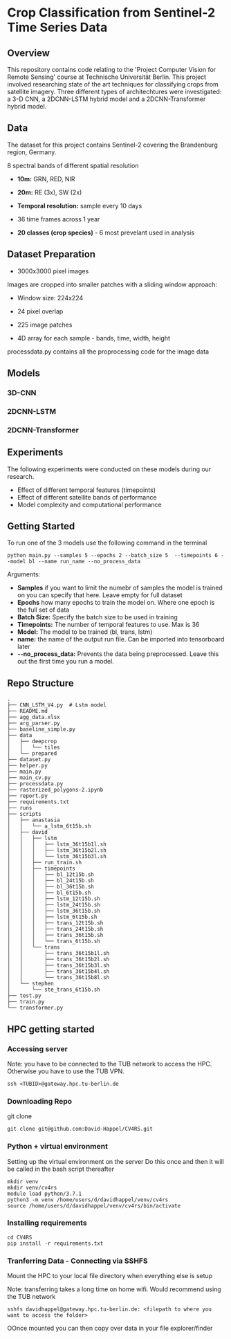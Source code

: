 
# Crop Classification from Sentinel-2 Time Series Data

## Overview 
This repository contains code relating to the 'Project Computer Vision for Remote Sensing' course at Technische Universität Berlin. This project involved researching state of the art techniques for classifying crops from satellite imagery. Three different types of architechtures were investigated: a 3-D CNN, a 2DCNN-LSTM hybrid model and a 2DCNN-Transformer hybrid model. 

## Data 
The dataset for this project contains Sentinel-2 covering the Brandenburg region, Germany. 

8 spectral bands of different spatial resolution
- **10m:** GRN, RED, NIR
- **20m:** RE (3x), SW (2x)
- **Temporal resolution:** sample every 10 days 
- 36 time frames across 1 year 

- **20 classes (crop species)** - 6 most prevelant used in analysis


## Dataset Preparation


- 3000x3000 pixel images

Images are cropped into smaller patches with a sliding window approach: 
- Window size: 224x224
- 24 pixel overlap
- 225 image patches

-  4D array for each sample - bands, time, width, height 

processdata.py contains all the proprocessing code for the image data 


## Models 

### 3D-CNN 

### 2DCNN-LSTM

### 2DCNN-Transformer


## Experiments
The following experiments were conducted on these models during our research. 
- Effect of different temporal features (timepoints)
- Effect of different satellite bands of performance
- Model complexity and computational performance 



## Getting Started 

To run one of the 3 models use the following command in the terminal

```
python main.py --samples 5 --epochs 2 --batch_size 5  --timepoints 6 --model bl --name run_name --no_process_data
```

Arguments: 
- **Samples** if you want to limit the numebr of samples the model is trained on you can specify that here. Leave empty for full dataset 
- **Epochs** how many epochs to train the model on. Where one epoch is the full set of data
- **Batch Size:** Specify the batch size to be used in training 
- **Timepoints:** The number of temporal features to use. Max is 36 
- **Model:** The model to be trained (bl, trans, lstm)
- **name:** the name of the output run file. Can be imported into tensorboard later 
- **--no_process_data:** Prevents the data being preprocessed. Leave this out the first time you run a model. 



## Repo Structure

```
.
├── CNN_LSTM_V4.py  # Lstm model
├── README.md 
├── agg_data.xlsx
├── arg_parser.py
├── baseline_simple.py
├── data
│   ├── deepcrop
│   │   └── tiles
│   └── prepared
├── dataset.py
├── helper.py
├── main.py
├── main_cv.py
├── processdata.py
├── rasterized_polygons-2.ipynb
├── report.py
├── requirements.txt
├── runs
├── scripts
│   ├── anastasia
│   │   └── a_lstm_6t15b.sh
│   ├── david
│   │   ├── lstm
│   │   │   ├── lstm_36t15b1l.sh
│   │   │   ├── lstm_36t15b2l.sh
│   │   │   └── lstm_36t15b3l.sh
│   │   ├── run_train.sh
│   │   ├── timepoints
│   │   │   ├── bl_12t15b.sh
│   │   │   ├── bl_24t15b.sh
│   │   │   ├── bl_36t15b.sh
│   │   │   ├── bl_6t15b.sh
│   │   │   ├── lstm_12t15b.sh
│   │   │   ├── lstm_24t15b.sh
│   │   │   ├── lstm_36t15b.sh
│   │   │   ├── lstm_6t15b.sh
│   │   │   ├── trans_12t15b.sh
│   │   │   ├── trans_24t15b.sh
│   │   │   ├── trans_36t15b.sh
│   │   │   └── trans_6t15b.sh
│   │   └── trans
│   │       ├── trans_36t15b1l.sh
│   │       ├── trans_36t15b2l.sh
│   │       ├── trans_36t15b3l.sh
│   │       ├── trans_36t15b4l.sh
│   │       └── trans_36t15b8l.sh
│   └── stephen
│       └── ste_trans_6t15b.sh
├── test.py
├── train.py
└── transformer.py
```












## HPC getting started

### Accessing server
Note: you have to be connected to the TUB network to access the HPC. Otherwise you have to use the TUB VPN. 

```
ssh <TUBID>@gateway.hpc.tu-berlin.de
```

### Downloading Repo
git clone

```
git clone git@github.com:David-Happel/CV4RS.git
```

### Python + virtual environment
Setting up the virtual environment on the server
Do this once and then it will be called in the bash script thereafter

```
mkdir venv
mkdir venv/cv4rs
module load python/3.7.1
python3 -m venv /home/users/d/davidhappel/venv/cv4rs
source /home/users/d/davidhappel/venv/cv4rs/bin/activate
```

### Installing requirements 

```
cd CV4RS
pip install -r requirements.txt
```

### Tranferring Data - Connecting via SSHFS
Mount the HPC to your local file directory when everything else is setup

Note: transferring takes a long time on home wifi. Would recommend using the TUB network

```
sshfs davidhappel@gateway.hpc.tu-berlin.de: <filepath to where you want to access the folder>
```

OOnce mounted you can then copy over data in your file explorer/finder

